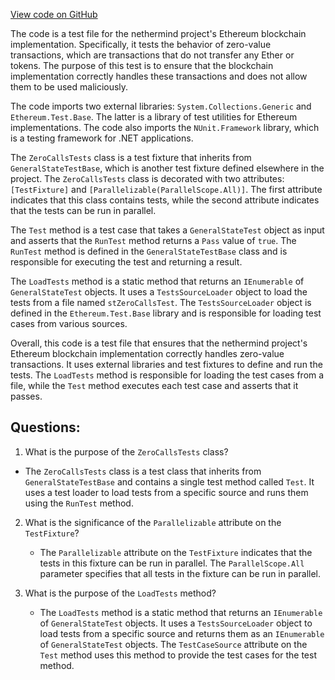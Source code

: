 [View code on GitHub](https://github.com/nethermindeth/nethermind/Ethereum.Blockchain.Legacy.Test/ZeroCallsTests.cs)

The code is a test file for the nethermind project's Ethereum blockchain implementation. Specifically, it tests the behavior of zero-value transactions, which are transactions that do not transfer any Ether or tokens. The purpose of this test is to ensure that the blockchain implementation correctly handles these transactions and does not allow them to be used maliciously.

The code imports two external libraries: `System.Collections.Generic` and `Ethereum.Test.Base`. The latter is a library of test utilities for Ethereum implementations. The code also imports the `NUnit.Framework` library, which is a testing framework for .NET applications.

The `ZeroCallsTests` class is a test fixture that inherits from `GeneralStateTestBase`, which is another test fixture defined elsewhere in the project. The `ZeroCallsTests` class is decorated with two attributes: `[TestFixture]` and `[Parallelizable(ParallelScope.All)]`. The first attribute indicates that this class contains tests, while the second attribute indicates that the tests can be run in parallel.

The `Test` method is a test case that takes a `GeneralStateTest` object as input and asserts that the `RunTest` method returns a `Pass` value of `true`. The `RunTest` method is defined in the `GeneralStateTestBase` class and is responsible for executing the test and returning a result.

The `LoadTests` method is a static method that returns an `IEnumerable` of `GeneralStateTest` objects. It uses a `TestsSourceLoader` object to load the tests from a file named `stZeroCallsTest`. The `TestsSourceLoader` object is defined in the `Ethereum.Test.Base` library and is responsible for loading test cases from various sources.

Overall, this code is a test file that ensures that the nethermind project's Ethereum blockchain implementation correctly handles zero-value transactions. It uses external libraries and test fixtures to define and run the tests. The `LoadTests` method is responsible for loading the test cases from a file, while the `Test` method executes each test case and asserts that it passes.
## Questions: 
 1. What is the purpose of the `ZeroCallsTests` class?
   - The `ZeroCallsTests` class is a test class that inherits from `GeneralStateTestBase` and contains a single test method called `Test`. It uses a test loader to load tests from a specific source and runs them using the `RunTest` method.

2. What is the significance of the `Parallelizable` attribute on the `TestFixture`?
   - The `Parallelizable` attribute on the `TestFixture` indicates that the tests in this fixture can be run in parallel. The `ParallelScope.All` parameter specifies that all tests in the fixture can be run in parallel.

3. What is the purpose of the `LoadTests` method?
   - The `LoadTests` method is a static method that returns an `IEnumerable` of `GeneralStateTest` objects. It uses a `TestsSourceLoader` object to load tests from a specific source and returns them as an `IEnumerable` of `GeneralStateTest` objects. The `TestCaseSource` attribute on the `Test` method uses this method to provide the test cases for the test method.
